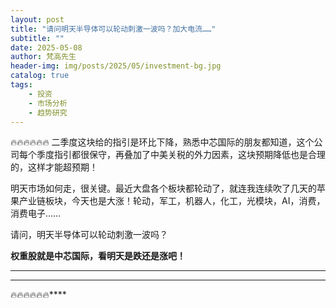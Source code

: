 ```yaml
---
layout: post
title: "请问明天半导体可以轮动刺激一波吗？加大电流……"
subtitle: ""
date: 2025-05-08
author: 梵高先生
header-img: img/posts/2025/05/investment-bg.jpg
catalog: true
tags:
    - 投资
    - 市场分析
    - 趋势研究
---
```


🔥🔥🔥🔥🔥🔥
二季度这块给的指引是环比下降，熟悉中芯国际的朋友都知道，这个公司每个季度指引都很保守，再叠加了中美关税的外力因素，这块预期降低也是合理的，这样才能超预期！

明天市场如何走，很关键。最近大盘各个板块都轮动了，就连我连续吹了几天的苹果产业链板块，今天也是大涨！轮动，军工，机器人，化工，光模块，AI，消费，消费电子……

请问，明天半导体可以轮动刺激一波吗？

**权重股就是中芯国际，看明天是跌还是涨吧！**

****

****

🔥🔥🔥🔥🔥🔥****